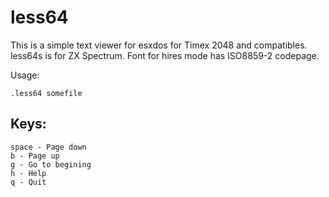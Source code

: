 less64
======

This is a simple text viewer for esxdos for Timex 2048 and compatibles.
less64s is for ZX Spectrum. Font for hires mode has ISO8859-2 codepage.

Usage:
```
.less64 somefile
```

Keys:
-----

```
space - Page down
b - Page up
g - Go to begining
h - Help
q - Quit
```
